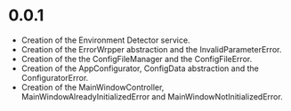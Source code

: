 # 0.0.1

* Creation of the Environment Detector service.
* Creation of the ErrorWrpper abstraction and the InvalidParameterError.
* Creation of the the ConfigFileManager and the ConfigFileError.
* Creation of the AppConfigurator, ConfigData abstraction and the ConfiguratorError.
* Creation of the MainWindowController, MainWindowAlreadyInitializedError and MainWindowNotInitializedError.




